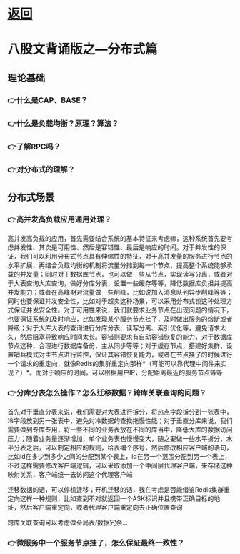 # [返回](/)

# 八股文背诵版之—分布式篇

## 理论基础

### :point_right:什么是CAP、BASE？



### :point_right:什么是负载均衡？原理？算法？



### :point_right:了解RPC吗？



### :point_right:对分布式的理解？



## 分布式场景

### :point_right:高并发高负载应用通用处理？

高并发高负载的应用，首先需要结合系统的基本特征来考虑嘛，这种系统首先要考虑并发性、其次是可用性、然后是容错性、最后是响应的时间。对于并发性的保证，我们可以利用分布式节点具有伸缩性的特征，对于高并发量的服务进行节点的水平扩展，再结合负载均衡的机制将流量分摊到每一个节点，提高整个系统能够承载的并发量；同时对于数据库节点，也可以做一些从节点，实现读写分离，或者对于大表查询大库查询，做好分库分表，设置一些缓存等等，降低数据库负担并提高并发能力；或者在高峰期对流量做一些削峰，比如说加入消息队列异步削峰等等；同时也要保证并发安全性，比如对于超卖这种场景，可以采用分布式锁这种处理方式保证并发安全性。对于可用性来说，我们就要求业务节点在出现问题的情况下，也要保证系统的及时响应，比如发现某个服务节点挂了，及时做出服务的熔断或者降级；对于大库大表的查询进行分库分表、读写分离、索引优化等，避免请求太久，然后阻塞导致响应时间太长。容错则要求有自动容错恢复的能力，对于数据库节点这种，合理进行数据库备份、主从同步等等；对于缓存节点，搭建好集群，设置哨兵模式对主节点进行监控，保证其容错恢复能力，或者在节点挂了的时候进行一个请求的重定向，就像Redis的集群重定向那样*（可能可以靠代理中间件来实现？）*。而对于响应的时间，可以根据用户IP，分配距离最近的服务节点等等

### :point_right:分库分表怎么操作？怎么迁移数据？跨库关联查询的问题？

首先对于垂直分表来说，我们需要对大表进行拆分，将热点字段拆分到一张表中，冷字段放到另一张表中，避免对冷数据的查找拖慢性能；对于垂直分库来说，我们需要做到专库专用，将一些不同的业务表放在不同的库当中，降低大库的数据访问压力；随着业务量逐渐增加，单个业务表也慢慢变大，随之要做一些水平拆分，水平分表之后，可以制定相应的规则，给表编个序号，然后修改相应客户端的语句，比如id在多少到多少之间的分配到某个表上，id在另一个范围分配到另一个表上，不过这样需要修改客户端逻辑，可以采取添加一个中间层代理客户端，来存储这种映射关系，客户端统一去访问这个代理客户端

迁移数据的话，可以停机迁移；开机迁移的话，我在考虑是否能借鉴Redis集群重定向这样一种规则，比如查到不对就返回一个ASK标识并且携带正确目标的地址，然后客户端重定向，或者代理客户端重定向去正确位置查询

跨库关联查询可以考虑做全局表/数据冗余...

### :point_right:微服务中一个服务节点挂了，怎么保证最终一致性？







